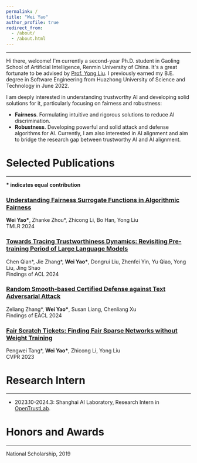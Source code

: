 ```yaml
---
permalink: /
title: "Wei Yao"
author_profile: true
redirect_from: 
  - /about/
  - /about.html
---
```


---

Hi there, welcome! I'm currently a second-year Ph.D. student in Gaoling School of Artificial Intelligence, Renmin University of China. It's a great fortunate to be advised by [Prof. Yong Liu](https://gsai.ruc.edu.cn/english/liuyong). I previously earned my B.E. degree in Software Engineering from Huazhong University of Science and Technology in June 2022.

I am deeply interested in understanding trustworthy AI and developing solid solutions for it, particularly focusing on fairness and robustness:
- **Fairness**. Formulating intuitive and rigorous solutions to reduce AI discrimination.
- **Robustness**. Developing powerful and solid attack and defense algorithms for AI.
Currently, I am also interested in AI alignment and aim to bridge the research gap between trustworthy AI and AI alignment.

<!--# Education
---

- 2018-2022: B.E. in Software Engineering from Huazhong University of Science and Technology.

- 2022-Present: Ph.D. Student in Artificial Intelligence at Renmin University of China.-->

# Selected Publications
---

**\* indicates equal contribution**


### [Understanding Fairness Surrogate Functions in Algorithmic Fairness](https://arxiv.org/pdf/2310.11211.pdf)

**Wei Yao\***, Zhanke Zhou\*, Zhicong Li, Bo Han, Yong Liu
<br>
TMLR 2024  

### [Towards Tracing Trustworthiness Dynamics: Revisiting Pre-training Period of Large Language Models](https://arxiv.org/pdf/2402.19465.pdf)

Chen Qian\*, Jie Zhang\*, **Wei Yao\***, Dongrui Liu, Zhenfei Yin, Yu Qiao, Yong Liu, Jing Shao
<br>
Findings of ACL 2024

### [Random Smooth-based Certified Defense against Text Adversarial Attack](https://aclanthology.org/2024.findings-eacl.83.pdf)

Zeliang Zhang\*, **Wei Yao\***, Susan Liang, Chenliang Xu
<br>
Findings of EACL 2024

### [Fair Scratch Tickets: Finding Fair Sparse Networks without Weight Training](https://openaccess.thecvf.com/content/CVPR2023/papers/Tang_Fair_Scratch_Tickets_Finding_Fair_Sparse_Networks_Without_Weight_Training_CVPR_2023_paper.pdf)

Pengwei Tang\*, **Wei Yao\***, Zhicong Li, Yong Liu
<br>
CVPR 2023  

# Research Intern
---

- 2023.10-2024.3: Shanghai AI Laboratory, Research Intern in [OpenTrustLab](https://open-trust-lab.vercel.app/).

# Honors and Awards
---

National Scholarship, 2019


